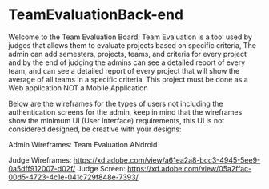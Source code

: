 # TeamEvaluationBack-end


Welcome to the Team Evaluation Board!
Team Evaluation is a tool used by judges that allows them to evaluate projects based on specific criteria, The admin can add semesters, projects, teams, and criteria for every project and by the end of judging the admins can see a detailed report of every team, and can see a detailed report of every project that will show the average of all teams in a specific criteria.
This project must be done as a Web application NOT a Mobile Application

Below are the wireframes for the types of users not including the authentication screens for the admin, keep in mind that the wireframes show the minimum UI (User Interface) requirements, this UI is not considered designed, be creative with your designs:

Admin Wireframes:
Team Evaluation ANdroid

Judge Wireframes:
https://xd.adobe.com/view/a61ea2a8-bcc3-4945-5ee9-0a5dff912007-d02f/
Judge Screen:
https://xd.adobe.com/view/05a2ffac-00d5-4723-4c1e-041c729f848e-7393/


